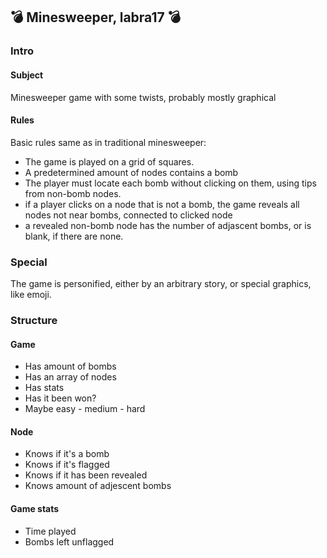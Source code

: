 ## :bomb: Minesweeper, labra17 :bomb:
### Intro

#### Subject

Minesweeper game with some twists, probably mostly graphical

#### Rules
 
 Basic rules same as in traditional minesweeper:

- The game is played on a grid of squares. 
- A predetermined amount of nodes contains a bomb
- The player must locate each bomb without clicking on them, using tips from non-bomb nodes. 
- if a player clicks on a node that is not a bomb, the game reveals all nodes not near bombs, connected to clicked node
- a revealed non-bomb node has the number of adjascent bombs, or is blank, if there are none. 

### Special 

The game is personified, either by an arbitrary story, or special graphics, like emoji. 

### Structure 

#### Game

- Has amount of bombs
- Has an array of nodes
- Has stats
- Has it been won? 
- Maybe easy - medium - hard 

#### Node

- Knows if it's a bomb
- Knows if it's flagged
- Knows if it has been revealed
- Knows amount of adjescent bombs 

#### Game stats 

- Time played
- Bombs left unflagged
